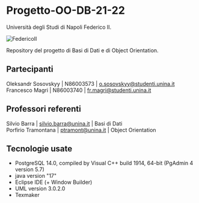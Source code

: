 # Progetto-OO-DB-21-22
Università degli Studi di Napoli Federico II.

![FedericoII](https://user-images.githubusercontent.com/97637922/154233657-a91e6862-10e3-46a3-b939-d858347e4a00.png)

Repository del progetto di Basi di Dati e di Object Orientation. 

## Partecipanti
Oleksandr Sosovskyy | N86003573 | o.sosovskyy@studenti.unina.it  
Francesco Magri | N86003740 | fr.magri@studenti.unina.it

## Professori referenti
Silvio Barra | silvio.barra@unina.it | Basi di Dati  
Porfirio Tramontana | ptramont@unina.it | Object Orientation

## Tecnologie usate
* PostgreSQL 14.0, compiled by Visual C++ build 1914, 64-bit (PgAdmin 4 version 5.7)
* java version "17"
* Eclipse IDE (+ Window Builder)
* UML version 3.0.2.0
* Texmaker
